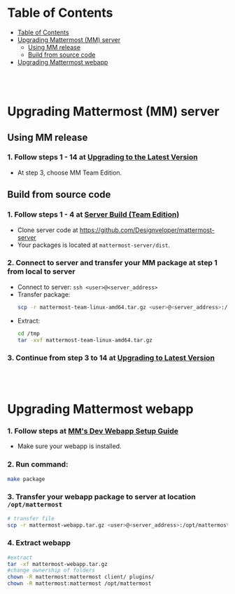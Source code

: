# Table of Contents

- [Table of Contents](#table-of-contents)
- [Upgrading Mattermost (MM) server](#upgrading-mattermost-mm-server)
    - [Using MM release](#using-mm-release)
    - [Build from source code](#build-from-source-code)
- [Upgrading Mattermost webapp](#upgrading-mattermost-webapp)

<br />
<br />

# Upgrading Mattermost (MM) server

## Using MM release

### 1. Follow steps 1 - 14 at [Upgrading to the Latest Version](https://docs.mattermost.com/administration/upgrade.html#upgrading-to-the-latest-version)
- At step 3, choose MM Team Edition.

## Build from source code

### 1. Follow steps 1 - 4 at [Server Build (Team Edition)](https://developers.mattermost.com/extend/customization/server-build/)
- Clone server code at https://github.com/Designveloper/mattermost-server
- Your packages is located at `mattermost-server/dist`.

### 2. Connect to server and transfer your MM package at step 1 from local to server
- Connect to server: `ssh <user>@<server_address>`
- Transfer package:
    ```bash
    scp -r mattermost-team-linux-amd64.tar.gz <user>@<server_address>:/tmp
    ```
- Extract:
    ```bash
    cd /tmp
    tar -xvf mattermost-team-linux-amd64.tar.gz
    ```
    
### 3. Continue from step 3 to 14 at [Upgrading to Latest Version](https://docs.mattermost.com/administration/upgrade.html#upgrading-to-the-latest-version)

<br/>
<br/>

# Upgrading Mattermost webapp

### 1. Follow steps at [MM's Dev Webapp Setup Guide](https://developers.mattermost.com/contribute/webapp/developer-setup/)
- Make sure your webapp is installed.

### 2. Run command:
```bash
make package
```

### 3. Transfer your webapp package to server at location `/opt/mattermost`
```bash
# transfer file
scp -r mattermost-webapp.tar.gz <user>@<server_address>:/opt/mattermost/
```
### 4. Extract webapp
```bash
#extract
tar -xf mattermost-webapp.tar.gz
#change ownership of folders
chown -R mattermost:mattermost client/ plugins/
chown -R mattermost:mattermost /opt/mattermost
```
